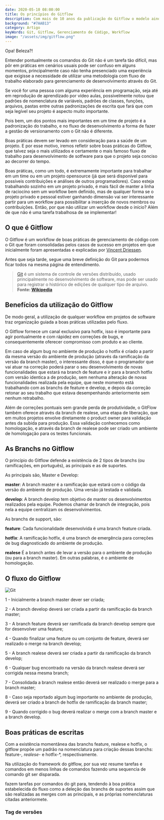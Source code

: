 ```yaml
---
date: 2020-05-10 08:00:00
title: Os princípios do Gitflow
description: Com mais de 10 anos da publicação do Gitflow o modelo ainda é extremamente eficiente como fluxo de trabalho em diversos tipos de projetos de software.
background: "#7AAB13"
category: Artigo
keyWords: Git, Gitflow, Gerenciamento de Código, Workflow
image: "/assets/img/gitflow.png"
---
```


Opa! Beleza?!

Entender pontualmente os comandos do Git não é um tarefa tão difícil, mas pôr em práticas em cenários usuais pode ser confuso em alguns momentos, principalmente caso não tenha presenciado uma experiência que exigisse a necessidade de utilizar uma metodologia com fluxo de trabalho elaborado para gerenciamento de desenvolvimento através do Git.

Se você for uma pessoa com alguma experiência em programação, seja até em reprodução de aprendizado por vídeo aulas, possivelmente notou que padrões de nomenclatura de variáveis, padrões de classes, funções, arquivos, pastas entre outras padronizações de escrita que fará que com seja legível seu projeto é aspecto muito importante.

Pois bem, um dos pontos mais importantes em um time de projeto é a padronização do trabalho, e no fluxo de desenvolvimento a forma de fazer a gestão de versionamento com o Git não é diferente.

Boas práticas devem ser levado em consideração para a saúde de um projeto. E por esse motivo, iremos refletir sobre boas práticas do Gitflow, que talvez seja o mais utilizados e certamente o mais famoso fluxo de trabalho para desenvolvimento de sotfware para que o projeto seja conciso ao decorrer do tempo.

Boas práticas, como um todo, é extremamente importante para trabalhar em um time ou em um projeto opensource (já que será disponível para possíveis contribuições e análises de outros programadores). Caso esteja trabalhando sozinho em um projeto privado, é mais fácil de manter a linha de raciocíno sem um workflow bem definido, mas de qualquer forma se o projeto privado e pessoal estiver ganhando dimensão vai ser interessante partir para um workflow para possibilitar a inserção de novos membros ou contribuições. Então, por que não utilizar um workflow desde o início? Além de que não é uma tarefa trabalhosa de se implementar!

## O que é Gitflow

O Gitflow é um workflow de boas práticas de gerenciamento de código com o Git que foram consolidadas pelos casos de sucesso em projetos em que inicialmente foram apresentadas e explicadas por [Vincent Driessen](https://nvie.com/posts/a-successful-git-branching-model/).

Antes que seja tarde, segue uma breve definição do Git para podermos ficar todos na mesma página de entendimento.

> [Git](https://git-scm.com/) é um sistema de controle de versões distribuído, usado principalmente no desenvolvimento de software, mas pode ser usado para registrar o histórico de edições de qualquer tipo de arquivo.
> **Fonte: [Wikipedia](https://pt.wikipedia.org/wiki/Git)**

## Benefícios da utilização do Gitflow

De modo geral, a utilização de qualquer workflow em projetos de software traz organização guiada a boas práticas utilizadas pelo fluxo.

O Gitflow fornece um canal exclusivo para hotfix, isso é importante para agir pontualmente e com rápidez em correções de bugs, e consequentemente oferecer compromisso com produto e ao cliente.

Em caso de algum bug no ambiente de produção o hotfix é criado a partir da mesma versão do ambiente de produção (através da ramificação da versão da branch master), o interessante disso, é que o programador que vai atuar na correção poderá parar o seu desenvolvimento  de novas funcionalidades que estará na branch de feature e ir para a branch hotfix com versão identica a de produção, sem nenhuma alteração de novas funcionalidades realizada pela equipe, que neste momento está trabalhando com as branchs de feature e develop, e depois da correção retonar ao seu trabalho que estava desempenhando anteriormente sem nenhum retrabalho.

Além de correções pontuais sem grande perda de produtividade, o GitFlow também oferece através da branch de realese, uma etapa de liberação, que em muitos projetos envolve diretamente o product owner para validação antes da subida para produção. Essa validação conhecemos como homologação, e através da branch de realese pode ser criado um ambiente de homologação para os testes funcionais.

## As Branchs no Gitflow

O princípio do Gitflow defende a existência de 2 tipos de branchs (ou ramificações, em português), as principais e as de suportes.

As principais são, Master e Develop:

**master**: A branch master é a ramificação que estará com o código da versão do ambiente de produção. Uma versão já testada e validada.

**develop**: A branch develop tem objetivo de manter os desenvolvimentos realizados pela equipe. Podemos chamar de branch de integração, pois nela a equipe centralizam os desenvolvimentos.

As branchs de support, são:

**feature**: Cada funcionalidade desenvolvida é uma branch feature criada.

**hotfix**: A ramificação hotfix, é uma branch de emergência para correções de bug diagnosticado do ambiente de produção.

**realese** É a branch antes de levar a versão para o ambiente de produção (ou para a branch master). Em outras palabras, é o ambiente de homologação.

## O fluxo do Gitflow

![Git](/assets/img/gitflow.PNG)

1 - Inicialmente a branch master dever ser criada;

2 - A branch develop deverá ser criada a partir da ramificação da branch master;

3 - A branch feature deverá ser ramificada da branch develop sempre que for desenvolver uma feature;

4 - Quando finalizar uma feature ou um conjunto de feature, deverá ser realizado o merge na branch develop;

5 - A branch realese deverá ser criada a partir da ramificação da branch develop;

6 - Qualquer bug encontrado na versão da branch realese deverá ser corrigida nessa mesma branch;

7 - Consolidada a branch realese então deverá ser realizado o merge para a branch master;

8 - Caso seja reportado algum bug importante no ambiente de produção, deverá ser criado a branch de hotfix de ramificação da branch master;

9 - Quando corrigido o bug deverá realizar o merge com a branch master e a branch develop.

## Boas práticas de escritas

Com a existência momentânea das branchs feature, realese e hotfix, o gitflow propõe um padrão na nomenclatura para criação dessas branchs: feature-*, realese-* e hotfix-*, respectivamente.

Na utilização do framework do gitflow, por sua vez resume tarefas e comandos em menos linhas de comandos fazendo uma sequencia de comando git ser disparada.

fazem tarefas por comandos do git para, tendendo à boa prática estabelecida do fluxo como a deleção das branchs de suportes assim que são realizadas as merges com as principais, e as próprias nomenclaturas citadas anteriormete.

### Tag de versões

